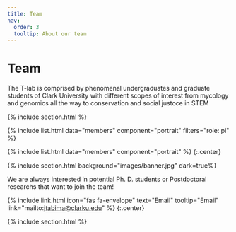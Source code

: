 ```yaml
---
title: Team
nav:
  order: 3
  tooltip: About our team
---
```


# <i class="fas fa-users"></i>Team

The T-lab is comprised by phenomenal undergraduates and graduate students of Clark University with different scopes of interest from mycology and genomics all the way to conservation and social justoce in STEM

{% include section.html %}

{%
  include list.html
  data="members"
  component="portrait"
  filters="role: pi"
%}

{%
  include list.html
  data="members"
  component="portrait"
%}
{:.center}

{% include section.html background="images/banner.jpg" dark=true%}

We are always interested in potential Ph. D. students or Postdoctoral researchs that want to join the team!

{%
  include link.html
  icon="fas fa-envelope"
  text="Email"
  tooltip="Email"
  link="mailto:jtabima@clarku.edu"
%}
{:.center}

{% include section.html %}
